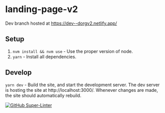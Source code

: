 # landing-page-v2

Dev branch hosted at https://dev--dorgv2.netlify.app/

## Setup
1. `nvm install && nvm use` - Use the proper version of node.
1. `yarn` - Install all dependencies.

## Develop
`yarn dev` - Build the site, and start the development server. The dev server is hosting the site at http://localhost:3000/. Whenever changes are made, the site should automatically rebuild.

[![GitHub Super-Linter](https://github.com/dOrgTech/landing-page-v2/workflows/Lint%20Code%20Base/badge.svg)](https://github.com/marketplace/actions/super-linter)